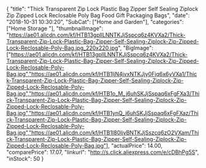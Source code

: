 {
	"title": "Thick Transparent Zip Lock Plastic Bag Zipper Self Sealing Ziplock Zip Zipped Lock Reclosable Poly Bag Food Gift Packaging Bags",
	"date": "2018-10-31 10:30:20",
	"SubCat": ["Home and Garden"],
	"categories": ["Home Storage "],
	"thumbnailImage": "https://ae01.alicdn.com/kf/HTB13gpllLNNTKJjSspcq6z4KVXa2/Thick-Transparent-Zip-Lock-Plastic-Bag-Zipper-Self-Sealing-Ziplock-Zip-Zipped-Lock-Reclosable-Poly-Bag.jpg_220x220.jpg",
	"BigImage": ["https://ae01.alicdn.com/kf/HTB13gpllLNNTKJjSspcq6z4KVXa2/Thick-Transparent-Zip-Lock-Plastic-Bag-Zipper-Self-Sealing-Ziplock-Zip-Zipped-Lock-Reclosable-Poly-Bag.jpg","https://ae01.alicdn.com/kf/HTB1IjN4jvxNTKJjy0Fjq6x6yVXa1/Thick-Transparent-Zip-Lock-Plastic-Bag-Zipper-Self-Sealing-Ziplock-Zip-Zipped-Lock-Reclosable-Poly-Bag.jpg","https://ae01.alicdn.com/kf/HTB1o_M_j6uhSKJjSspaq6xFgFXa3/Thick-Transparent-Zip-Lock-Plastic-Bag-Zipper-Self-Sealing-Ziplock-Zip-Zipped-Lock-Reclosable-Poly-Bag.jpg","https://ae01.alicdn.com/kf/HTB1ynQ_j6uhSKJjSspaq6xFgFXaz/Thick-Transparent-Zip-Lock-Plastic-Bag-Zipper-Self-Sealing-Ziplock-Zip-Zipped-Lock-Reclosable-Poly-Bag.jpg","https://ae01.alicdn.com/kf/HTB1I80IjvBNTKJjSszcq6zO2VXam/Thick-Transparent-Zip-Lock-Plastic-Bag-Zipper-Self-Sealing-Ziplock-Zip-Zipped-Lock-Reclosable-Poly-Bag.jpg"],
	"actualPrice": 14.00,
	"comparePrice": 17.07,
	"linkurl": "http://s.click.aliexpress.com/e/cDBhPg5S",
	"inStock": 50
}
